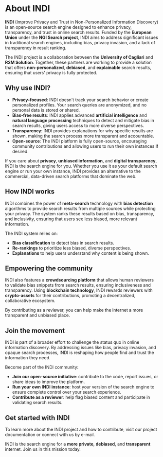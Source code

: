 # About INDI

**INDI** (Improve Privacy and Trust in Non-Personalized Information Discovery) is an open-source search engine designed to enhance privacy, transparency, and trust in online search results. Funded by the **European Union** under the **NGI Search project**, INDI aims to address significant issues in traditional search engines, including bias, privacy invasion, and a lack of transparency in result ranking.

The INDI project is a collaboration between the **University of Cagliari** and **R2M Solution**. Together, these partners are working to provide a solution that offers **non-personalized**, **debiased**, and **explainable** search results, ensuring that users' privacy is fully protected.

## Why use INDI?

- **Privacy-focused**: INDI doesn't track your search behavior or create personalized profiles. Your search queries are anonymized, and no personal data is stored or shared.
- **Bias-free results**: INDI applies advanced **artificial intelligence** and **natural language processing** techniques to detect and mitigate bias in search results, giving users access to more diverse perspectives.
- **Transparency**: INDI provides explanations for why specific results are shown, making the search process more transparent and accountable.
- **Open-source**: The INDI platform is fully open-source, encouraging community contributions and allowing users to run their own instances if desired.

If you care about **privacy**, **unbiased information**, and **digital transparency**, INDI is the search engine for you. Whether you use it as your default search engine or run your own instance, INDI provides an alternative to the commercial, data-driven search platforms that dominate the web.

## How INDI works

INDI combines the power of **meta-search** technology with **bias detection** algorithms to provide search results from multiple sources while protecting your privacy. The system ranks these results based on bias, transparency, and inclusivity, ensuring that users see less biased, more relevant information.

The INDI system relies on:
- **Bias classification** to detect bias in search results.
- **Re-rankings** to prioritize less biased, diverse perspectives.
- **Explanations** to help users understand why content is being shown.

## Empowering the community

INDI also features a **crowdsourcing platform** that allows human reviewers to validate bias snippets from search results, ensuring inclusiveness and transparency. Using **blockchain technology**, INDI rewards reviewers with **crypto-assets** for their contributions, promoting a decentralized, collaborative ecosystem.

By contributing as a reviewer, you can help make the internet a more transparent and unbiased place.

## Join the movement

INDI is part of a broader effort to challenge the status quo in online information discovery. By addressing issues like bias, privacy invasion, and opaque search processes, INDI is reshaping how people find and trust the information they need.

Become part of the INDI community:
- **Join our open-source initiative**: contribute to the code, report issues, or share ideas to improve the platform.
- **Run your own INDI instance**: host your version of the search engine to ensure complete control over your search experience.
- **Contribute as a reviewer**: help flag biased content and participate in validating search results.

## Get started with INDI

To learn more about the INDI project and how to contribute, visit our project documentation or connect with us by e-mail.

INDI is the search engine for a **more private**, **debiased**, and **transparent** internet. Join us in this mission today.
